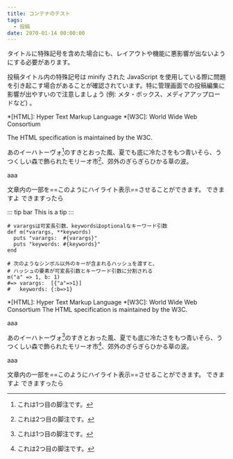 ```yaml
---
title: コンテナのテスト
tags:
  - 投稿
date: 2070-01-14 00:00:00
---
```

タイトルに特殊記号を含めた場合にも、レイアウトや機能に悪影響が出ないようにする必要があります。

投稿タイトル内の特殊記号は minify された JavaScript を使用している際に問題を引き起こす場合があることが確認されています。特に管理画面での投稿編集に影響が出やすいので注意しましょう (例: メタ・ボックス、メディアアップロードなど) 。

<AdCard asin='B01NCXFWIZ' title='Nintendo Switch 本体 (ニンテンドースイッチ) 【Joy-Con (L) ネオンブルー/ (R) ネオンレッド】' imageUrl='https://images-na.ssl-images-amazon.com/images/I/61LB0JRyb9L._SX522_.jpg'  date='2019-06-09' publisher="任天堂" searchWords='Nintendo Switch' />

<LinkCard url='https://developer.mozilla.org/ja/docs/Web/JavaScript/Reference/Global_Objects/Date/toISOString' siteName="MDN Web Docs" title='Date.prototype.toISOString()' description="toISOString() メソッドは、簡潔な拡張表記の ISO 形式 (ISO 8601) の文字列を返します。これは、常に 24 文字または 27 文字の長さになります (それぞれ、YYYY-MM-DDTHH:mm:ss.sssZ または ±YYYYYY-MM-DDTHH:mm:ss.sssZ)。タイムゾーンは常に 0 UTC オフセットになり、接尾辞 &quot;Z&quot; で表記されます。" imageUrl="https://developer.mozilla.org/static/img/opengraph-logo.72382e605ce3.png" />

*[HTML]: Hyper Text Markup Language
*[W3C]:  World Wide Web Consortium

The HTML specification is maintained by the W3C.

<LinkCard url='https://blog.solunita.net/' siteName="Trial and Spiral" title='Trial and Spiral' description="空想工房SOLUNITA名義で何か作ってます。"  />

あのイーハトーヴォ[^1]のすきとおった風、夏でも底に冷たさをもつ青いそら、うつくしい森で飾られたモリーオ市[^2]、郊外のぎらぎらひかる草の波。
[^1]: これは1つ目の脚注です。
[^2]: これは2つ目の脚注です。

aaa

文章内の一部を==このようにハイライト表示==させることができます。
できますよ
できますったら


::: tip bar
This is a tip
:::


```Ruby{3}
# varargsは可変長引数、keywordsはoptionalなキーワード引数
def m(*varargs, **keywords)
  puts "varargs:  #{varargs}"
  puts "keywords: #{keywords}"
end

# 次のようなシンボル以外のキーが含まれるハッシュを渡すと、
# ハッシュの要素が可変長引数とキーワード引数に分割される
m("a" => 1, b: 1)
#=> varargs:  [{"a"=>1}]
#   keywords: {:b=>1}
```

*[HTML]: Hyper Text Markup Language
*[W3C]:  World Wide Web Consortium
The HTML specification is maintained by the W3C.

aaa

あのイーハトーヴォ[^1]のすきとおった風、夏でも底に冷たさをもつ青いそら、うつくしい森で飾られたモリーオ市[^2]、郊外のぎらぎらひかる草の波。
[^1]: これは1つ目の脚注です。
[^2]: これは2つ目の脚注です。

aaa

文章内の一部を==このようにハイライト表示==させることができます。
できますよ
できますったら
